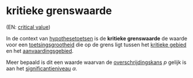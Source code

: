 # kritieke grenswaarde

(EN: [critical value](../en/critical-value.md))

In de context van [hypothesetoetsen](hypothesetoets.md) is de **kritieke grenswaarde** de waarde voor een [toetsingsgrootheid](toetsingsgrootheid.md) die op de grens ligt tussen het [kritieke gebied](kritieke-gebied.md) en het [aanvaardingsgebied](aanvaardingsgebied.md).

Meer bepaald is dit een waarde waarvan de [overschrijdingskans](overschrijdingskans.md) $p$ gelijk is aan het [significantieniveau](significantieniveau.md) $\alpha$.